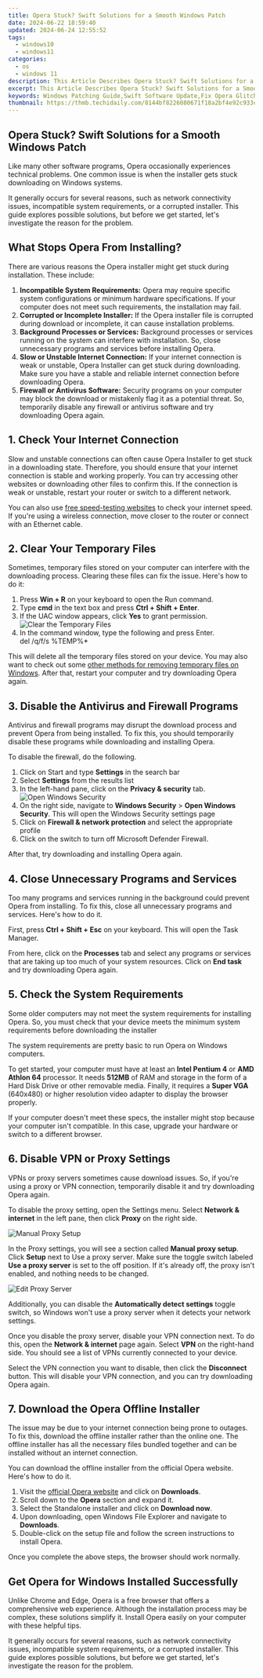 ```yaml
---
title: Opera Stuck? Swift Solutions for a Smooth Windows Patch
date: 2024-06-22 18:59:40
updated: 2024-06-24 12:55:52
tags:
  - windows10
  - windows11
categories:
  - os
  - windows 11
description: This Article Describes Opera Stuck? Swift Solutions for a Smooth Windows Patch
excerpt: This Article Describes Opera Stuck? Swift Solutions for a Smooth Windows Patch
keywords: Windows Patching Guide,Swift Software Update,Fix Opera Glitch,Quick Windows Tips,Smooth Browser Repair,Swift Solutions Now,Operasync Protocol
thumbnail: https://thmb.techidaily.com/8144bf8226080671f18a2bf4e92c933c6cecfac8b57ae525149deda993c1369b.jpg
---
```


## Opera Stuck? Swift Solutions for a Smooth Windows Patch

 Like many other software programs, Opera occasionally experiences technical problems. One common issue is when the installer gets stuck downloading on Windows systems.

 It generally occurs for several reasons, such as network connectivity issues, incompatible system requirements, or a corrupted installer. This guide explores possible solutions, but before we get started, let's investigate the reason for the problem.

## What Stops Opera From Installing?

 There are various reasons the Opera installer might get stuck during installation. These include:

1. **Incompatible System Requirements:** Opera may require specific system configurations or minimum hardware specifications. If your computer does not meet such requirements, the installation may fail.
2. **Corrupted or Incomplete Installer:** If the Opera installer file is corrupted during download or incomplete, it can cause installation problems.
3. **Background Processes or Services:** Background processes or services running on the system can interfere with installation. So, close unnecessary programs and services before installing Opera.
4. **Slow or Unstable Internet Connection:** If your internet connection is weak or unstable, Opera Installer can get stuck during downloading. Make sure you have a stable and reliable internet connection before downloading Opera.
5. **Firewall or Antivirus Software:** Security programs on your computer may block the download or mistakenly flag it as a potential threat. So, temporarily disable any firewall or antivirus software and try downloading Opera again.

## 1\. Check Your Internet Connection

 Slow and unstable connections can often cause Opera Installer to get stuck in a downloading state. Therefore, you should ensure that your internet connection is stable and working properly. You can try accessing other websites or downloading other files to confirm this. If the connection is weak or unstable, restart your router or switch to a different network.

 You can also use [free speed-testing websites](https://www.makeuseof.com/best-free-websites-test-internet-speed/) to check your internet speed. If you're using a wireless connection, move closer to the router or connect with an Ethernet cable.

## 2\. Clear Your Temporary Files

 Sometimes, temporary files stored on your computer can interfere with the downloading process. Clearing these files can fix the issue. Here's how to do it:

1. Press **Win + R** on your keyboard to open the Run command.
2. Type **cmd** in the text box and press **Ctrl + Shift + Enter**.
3. If the UAC window appears, click **Yes** to grant permission.  
![Clear the Temporary Files](https://static1.makeuseofimages.com/wordpress/wp-content/uploads/2023/06/clear-the-temporary-files.jpg)
4. In the command window, type the following and press Enter.  
del /q/f/s %TEMP%\*

 This will delete all the temporary files stored on your device. You may also want to check out some [other methods for removing temporary files on Windows](https://www.makeuseof.com/windows-11-delete-temporary-files/). After that, restart your computer and try downloading Opera again.

## 3\. Disable the Antivirus and Firewall Programs

 Antivirus and firewall programs may disrupt the download process and prevent Opera from being installed. To fix this, you should temporarily disable these programs while downloading and installing Opera.

 To disable the firewall, do the following.

1. Click on Start and type **Settings** in the search bar
2. Select **Settings** from the results list
3. In the left-hand pane, click on the **Privacy & security** tab.  
![Open Windows Security](https://static1.makeuseofimages.com/wordpress/wp-content/uploads/2023/05/open-windows-security.jpg)
4. On the right side, navigate to **Windows Security** \> **Open Windows Security**. This will open the Windows Security settings page
5. Click on **Firewall & network protection** and select the appropriate profile
6. Click on the switch to turn off Microsoft Defender Firewall.

 After that, try downloading and installing Opera again.

## 4\. Close Unnecessary Programs and Services

 Too many programs and services running in the background could prevent Opera from installing. To fix this, close all unnecessary programs and services. Here's how to do it.

 First, press **Ctrl + Shift + Esc** on your keyboard. This will open the Task Manager.

 From here, click on the **Processes** tab and select any programs or services that are taking up too much of your system resources. Click on **End task** and try downloading Opera again.

## 5\. Check the System Requirements

 Some older computers may not meet the system requirements for installing Opera. So, you must check that your device meets the minimum system requirements before downloading the installer

 The system requirements are pretty basic to run Opera on Windows computers.

 To get started, your computer must have at least an **Intel Pentium 4** or **AMD Athlon 64** processor. It needs **512MB** of RAM and storage in the form of a Hard Disk Drive or other removable media. Finally, it requires a **Super VGA** (640x480) or higher resolution video adapter to display the browser properly.

 If your computer doesn't meet these specs, the installer might stop because your computer isn't compatible. In this case, upgrade your hardware or switch to a different browser.

## 6\. Disable VPN or Proxy Settings

 VPNs or proxy servers sometimes cause download issues. So, if you're using a proxy or VPN connection, temporarily disable it and try downloading Opera again.

 To disable the proxy setting, open the Settings menu. Select **Network & internet** in the left pane, then click **Proxy** on the right side.

![Manual Proxy Setup](https://static1.makeuseofimages.com/wordpress/wp-content/uploads/2023/06/manual-proxy-setup.jpg)

 In the Proxy settings, you will see a section called **Manual proxy setup**. Click **Setup** next to Use a proxy server. Make sure the toggle switch labeled **Use a proxy server** is set to the off position. If it's already off, the proxy isn't enabled, and nothing needs to be changed.

![Edit Proxy Server](https://static1.makeuseofimages.com/wordpress/wp-content/uploads/2023/06/edit-proxy-server.jpg)

 Additionally, you can disable the **Automatically detect settings** toggle switch, so Windows won't use a proxy server when it detects your network settings.

 Once you disable the proxy server, disable your VPN connection next. To do this, open the **Network & internet** page again. Select **VPN** on the right-hand side. You should see a list of VPNs currently connected to your device.

 Select the VPN connection you want to disable, then click the **Disconnect** button. This will disable your VPN connection, and you can try downloading Opera again.

## 7\. Download the Opera Offline Installer

 The issue may be due to your internet connection being prone to outages. To fix this, download the offline installer rather than the online one. The offline installer has all the necessary files bundled together and can be installed without an internet connection.

 You can download the offline installer from the official Opera website. Here's how to do it.

1. Visit the [official Opera website](https://www.opera.com/download) and click on **Downloads**.
2. Scroll down to the **Opera** section and expand it.
3. Select the Standalone installer and click on **Download now**.
4. Upon downloading, open Windows File Explorer and navigate to **Downloads**.
5. Double-click on the setup file and follow the screen instructions to install Opera.

 Once you complete the above steps, the browser should work normally.

## Get Opera for Windows Installed Successfully

 Unlike Chrome and Edge, Opera is a free browser that offers a comprehensive web experience. Although the installation process may be complex, these solutions simplify it. Install Opera easily on your computer with these helpful tips.

 It generally occurs for several reasons, such as network connectivity issues, incompatible system requirements, or a corrupted installer. This guide explores possible solutions, but before we get started, let's investigate the reason for the problem.
